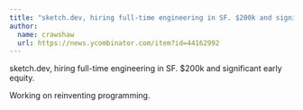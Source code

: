 ```yaml
---
title: "sketch.dev, hiring full-time engineering in SF. $200k and significant early equity."
author:
  name: crawshaw
  url: https://news.ycombinator.com/item?id=44162992
---
```


<JobNavigation />

sketch.dev, hiring full-time engineering in SF. $200k and significant early equity.

Working on reinventing programming.
<JobApplication />
